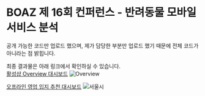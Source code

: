 # BOAZ 제 16회 컨퍼런스 - 반려동물 모바일 서비스 분석

공개 가능한 코드만 업로드 했으며, 제가 담당한 부분만 업로드 했기 때문에 전체 코드가 아니라는 점 밝힙니다.

최종 결과물은 아래 링크에서 확인하실 수 있습니다.   
[활성샵 Overview 대시보드](https://public.tableau.com/app/profile/annalody/viz/BOAZADVConfereceOVERVIEW/Overview)
![Overview](https://user-images.githubusercontent.com/45250049/181683080-92a7f326-5cb4-467a-8ca7-08acc7759758.png)

[오프라인 영업 입지 추천 대시보드](https://public.tableau.com/app/profile/annalody/viz/BOAZADVConference_16588264887500/sheet0)
![서울시](https://user-images.githubusercontent.com/45250049/181683082-94bfe2f4-798f-4a10-b146-44461ada5806.png)
